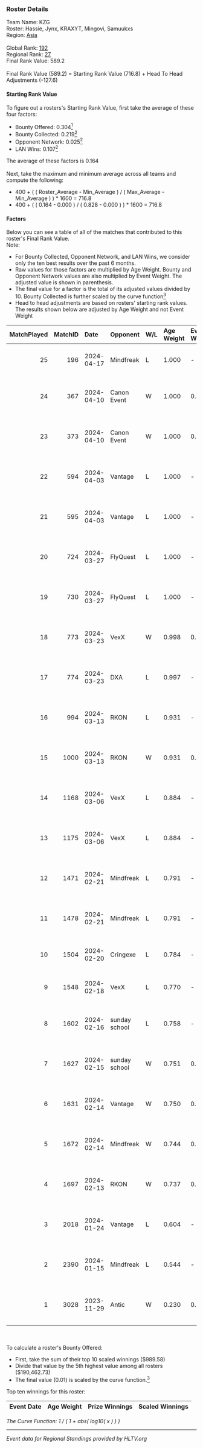 ### Roster Details<br />
Team Name: KZG<br />
Roster: Hassie, Jynx, KRAXYT, Mingovi, Samuukxs<br />
Region: [Asia]( ../standings_asia.md)<br />
<br />
Global Rank: [192](../standings_global.md)<br />
Regional Rank: [27]( ../standings_asia.md)<br />
Final Rank Value:  589.2<br />
<br />
Final Rank Value (589.2) = Starting Rank Value (716.8) + Head To Head Adjustments (-127.6)<br />

#### Starting Rank Value<br />
To figure out a rosters's Starting Rank Value, first take the average of these four factors:<br />
- Bounty Offered: 0.304[<sup>1</sup>](#table2)
- Bounty Collected: 0.219[<sup>2</sup>](#table1)
- Opponent Network: 0.025[<sup>2</sup>](#table1)
- LAN Wins: 0.107[<sup>2</sup>](#table1)

The average of these factors is 0.164<br />
<br />
Next, take the maximum and minimum average across all teams and compute the following:<br />
- 400 + ( ( Roster_Average - Min_Average ) / ( Max_Average - Min_Average ) ) * 1600 = 716.8
- 400 + ( ( 0.164 - 0.000 ) / ( 0.828 - 0.000 ) ) * 1600 = 716.8


#### Factors<br />
Below you can see a table of all of the matches that contributed to this roster's Final Rank Value.<br />
Note:<br />

- For Bounty Collected, Opponent Network, and LAN Wins, we consider only the ten best results over the past 6 months.
- Raw values for those factors are multiplied by Age Weight. Bounty and Opponent Network values are also multiplied by Event Weight. The adjusted value is shown in parenthesis.
- The final value for a factor is the total of its adjusted values divided by 10. Bounty Collected is further scaled by the curve function[<sup>3</sup>](#curveFunction)
- Head to head adjustments are based on rosters' starting rank values. The results shown below are adjusted by Age Weight and not Event Weight
<span id="table1"></span><br />


| MatchPlayed | MatchID | Date       | Opponent      | W/L | Age Weight | Event Weight | Bounty Collected | Opponent Network | LAN Wins  | H2H Adjustment | Participating Roster                          |
| -: | -: | :- | :- | :- | :- | :- | :- | :- | :- | -: | :- |
|          25 |     196 | 2024-04-17 | Mindfreak     | L   | 1.000      | -            | -                | -                | -         |         -12.53 | Hassie, Jynx, KRAXYT, Mingovi, Samuukxs       |
|          24 |     367 | 2024-04-10 | Canon Event   | W   | 1.000      | 0.333        | 0.000 (0.000)    | 0.000 (0.000)    | 0 (0.000) |           5.92 | Hassie, KRAXYT, KZXL, Mingovi, Samuukxs       |
|          23 |     373 | 2024-04-10 | Canon Event   | W   | 1.000      | 0.333        | 0.000 (0.000)    | 0.000 (0.000)    | 0 (0.000) |           6.26 | Hassie, KRAXYT, KZXL, Mingovi, Samuukxs       |
|          22 |     594 | 2024-04-03 | Vantage       | L   | 1.000      | -            | -                | -                | -         |         -15.03 | Hassie, KRAXYT, KZXL, Mingovi, Samuukxs       |
|          21 |     595 | 2024-04-03 | Vantage       | L   | 1.000      | -            | -                | -                | -         |         -16.41 | Hassie, KRAXYT, KZXL, Mingovi, Samuukxs       |
|          20 |     724 | 2024-03-27 | FlyQuest      | L   | 1.000      | -            | -                | -                | -         |          -1.53 | Hassie, KRAXYT, KZXL, Mingovi, Samuukxs       |
|          19 |     730 | 2024-03-27 | FlyQuest      | L   | 1.000      | -            | -                | -                | -         |          -1.55 | Hassie, KRAXYT, KZXL, Mingovi, Samuukxs       |
|          18 |     773 | 2024-03-23 | VexX          | W   | 0.998      | 0.315        | 0.009 (0.003)    | 0.295 (0.093)    | 1 (0.998) |          19.43 | Hassie, KRAXYT, KZXL, Mingovi, Samuukxs       |
|          17 |     774 | 2024-03-23 | DXA           | L   | 0.997      | -            | -                | -                | -         |         -13.60 | Hassie, KRAXYT, KZXL, Mingovi, Samuukxs       |
|          16 |     994 | 2024-03-13 | RKON          | L   | 0.931      | -            | -                | -                | -         |         -18.87 | bebest, Hassie, KZXL, Mingovi, Samuukxs       |
|          15 |    1000 | 2024-03-13 | RKON          | W   | 0.931      | 0.333        | 0.000 (0.000)    | 0.165 (0.051)    | 0 (0.000) |          10.21 | bebest, Hassie, KZXL, Mingovi, Samuukxs       |
|          14 |    1168 | 2024-03-06 | VexX          | L   | 0.884      | -            | -                | -                | -         |         -10.89 | Hassie, KZXL, Mingovi, pain, Samuukxs         |
|          13 |    1175 | 2024-03-06 | VexX          | L   | 0.884      | -            | -                | -                | -         |         -11.74 | Hassie, KZXL, Mingovi, pain, Samuukxs         |
|          12 |    1471 | 2024-02-21 | Mindfreak     | L   | 0.791      | -            | -                | -                | -         |         -14.23 | Hassie, KZXL, Mingovi, pain, Samuukxs         |
|          11 |    1478 | 2024-02-21 | Mindfreak     | L   | 0.791      | -            | -                | -                | -         |         -15.23 | Hassie, KZXL, Mingovi, pain, Samuukxs         |
|          10 |    1504 | 2024-02-20 | Cringexe      | L   | 0.784      | -            | -                | -                | -         |         -18.35 | dpr, Hassie, KZXL, Mingovi, Samuukxs          |
|           9 |    1548 | 2024-02-18 | VexX          | L   | 0.770      | -            | -                | -                | -         |         -12.71 | dpr, Hassie, Lexon, Mingovi, Samuukxs         |
|           8 |    1602 | 2024-02-16 | sunday school | L   | 0.758      | -            | -                | -                | -         |         -14.30 | Hassie, KZXL, Mingovi, pain, Samuukxs         |
|           7 |    1627 | 2024-02-15 | sunday school | W   | 0.751      | 0.143        | 0.001 (0.000)    | 0.120 (0.013)    | 0 (0.000) |           9.21 | Hassie, KZXL, Mingovi, pain, Samuukxs         |
|           6 |    1631 | 2024-02-14 | Vantage       | W   | 0.750      | 0.143        | 0.000 (0.000)    | 0.383 (0.041)    | 0 (0.000) |           6.99 | Hassie, KZXL, Mingovi, pain, Samuukxs         |
|           5 |    1672 | 2024-02-14 | Mindfreak     | W   | 0.744      | 0.143        | 0.000 (0.000)    | 0.339 (0.036)    | 0 (0.000) |           7.76 | Hassie, KZXL, Mingovi, pain, Samuukxs         |
|           4 |    1697 | 2024-02-13 | RKON          | W   | 0.737      | 0.143        | 0.000 (0.000)    | 0.165 (0.017)    | 0 (0.000) |           6.25 | Hassie, KZXL, Mingovi, pain, Samuukxs         |
|           3 |    2018 | 2024-01-24 | Vantage       | L   | 0.604      | -            | -                | -                | -         |         -13.33 | Hassie, KZXL, Mingovi, pain, Samuukxs         |
|           2 |    2390 | 2024-01-15 | Mindfreak     | L   | 0.544      | -            | -                | -                | -         |         -10.36 | constantinos, Hassie, Mingovi, pain, Samuukxs |
|           1 |    3028 | 2023-11-29 | Antic         | W   | 0.230      | 0.143        | 0.000 (0.000)    | 0.000 (0.000)    | 0 (0.000) |           1.05 | Hassie, KZXL, Mingovi, pain, Samuukxs         |

<br />
<span id="table2"></span><br />
To calculate a roster's Bounty Offered:<br />

- First, take the sum of their top 10 scaled winnings ($989.58)
- Divide that value by the 5th highest value among all rosters ($190,462.73)
- The final value (0.01) is scaled by the curve function.[<sup>3</sup>](#curveFunction)

Top ten winnings for this roster:<br />

| Event Date | Age Weight | Prize Winnings | Scaled Winnings |
| :- | -: | :- | :- |


<span id="curveFunction"></span>_The Curve Function: 1 / ( 1 + abs( log10( x ) ) )_<br />

---
_Event data for Regional Standings provided by HLTV.org_<br />
